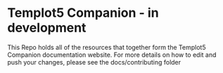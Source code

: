 # Templot5 Companion - in development
This Repo holds all of the resources that together form the Templot5 Companion documentation website. For more details on how to edit and push your changes, please see the docs/contributing folder
